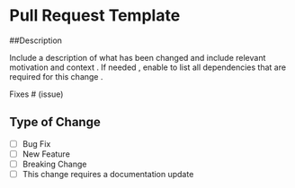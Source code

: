 # Pull Request Template

##Description

Include a description of what has been changed and include relevant motivation and context .
If needed , enable to list all dependencies that are required for this change .

Fixes # (issue)

## Type of Change

- [ ] Bug Fix
- [ ] New Feature
- [ ] Breaking Change
- [ ] This change requires a documentation update
